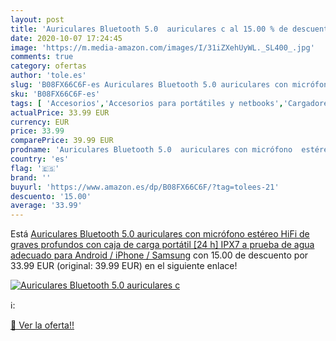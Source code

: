 ```yaml
---
layout: post
title: 'Auriculares Bluetooth 5.0  auriculares c al 15.00 % de descuento'
date: 2020-10-07 17:24:45
image: 'https://m.media-amazon.com/images/I/31iZXehUyWL._SL400_.jpg'
comments: true
category: ofertas
author: 'tole.es'
slug: 'B08FX66C6F-es Auriculares Bluetooth 5.0 auriculares con micrófono...'
sku: 'B08FX66C6F-es'
tags: [ 'Accesorios','Accesorios para portátiles y netbooks','Cargadores y adaptadores para portátiles y netbooks','Cargadores y bases de carga para portátiles y netbooks','Informática','iphone', ]
actualPrice: 33.99 EUR
currency: EUR
price: 33.99
comparePrice: 39.99 EUR
prodname: 'Auriculares Bluetooth 5.0  auriculares con micrófono  estéreo HiFi de graves profundos  con caja de carga portátil [24 h]  IPX7 a prueba de agua  adecuado para Android / iPhone / Samsung'
country: 'es'
flag: '🇪🇸'
brand: ''
buyurl: 'https://www.amazon.es/dp/B08FX66C6F/?tag=tolees-21'
descuento: '15.00'
average: '33.99'
---
```


Está [Auriculares Bluetooth 5.0  auriculares con micrófono  estéreo HiFi de graves profundos  con caja de carga portátil [24 h]  IPX7 a prueba de agua  adecuado para Android / iPhone / Samsung](https://www.amazon.es/dp/B08FX66C6F/?tag=tolees-21) con 15.00 de descuento por 33.99 EUR (original: 39.99 EUR) en el siguiente enlace!

[![Auriculares Bluetooth 5.0  auriculares c](https://m.media-amazon.com/images/I/31iZXehUyWL._SL400_.jpg)](https://www.amazon.es/dp/B08FX66C6F/?tag=tolees-21)

ℹ️:


[🛒 Ver la oferta!!](https://www.amazon.es/dp/B08FX66C6F/?tag=tolees-21)
